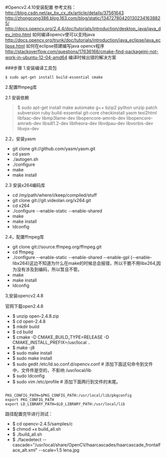 #Opencv2.4.10安装配置
参考文档：http://blog.csdn.net/ax_bx_cx_dx/article/details/37561643
http://zhongcong386.blog.163.com/blog/static/134727804201302341638825/
http://docs.opencv.org/2.4.4/doc/tutorials/introduction/desktop_java/java_dev_intro.html 如何编译opencv使可以支持java
http://docs.opencv.org/trunk/doc/tutorials/introduction/java_eclipse/java_eclipse.html   如何在eclipse搭建编写java opencv程序
http://stackoverflow.com/questions/17636166/cmake-find-packagejni-not-work-in-ubuntu-12-04-amd64 编译时候出错的解决方案

###步骤
1.安装编译工具包

```
$ sudo apt-get install build-essential cmake
```

2.配置ffmpeg库

2.1 安装依赖


> $ sudo apt-get install make automake g++ bzip2 python unzip patch subversion ruby build-essential git-core 
checkinstall yasm texi2html libfaac-dev libmp3lame-dev libopencore-amrnb-dev libopencore-amrwb-dev libsdl1.2-dev
 libtheora-dev libvdpau-dev libvorbis-dev libvpx-dev


 2.2，安装yasm


 - git clone git://github.com/yasm/yasm.git
 - cd yasm
 - ./autogen.sh
 - ./configure
 - make
 - make install
 
2.3 安装x264编码库
 
 - cd /my/path/where/i/keep/compiled/stuff
 - git clone git://git.videolan.org/x264.git
 - cd x264
 - ./configure --enable-static --enable-shared
 - make
 - make install
 - ldconfig

2.4，配置ffmpeg库

 - git clone git://source.ffmpeg.org/ffmpeg.git
 - cd ffmpeg
 - ./configure --enable-static --enable-shared --enable-gpl (--enable-libx264)这边不知道为什么在make的时候总会报错，所以干脆不用libx264,因为没有涉及到编码，所以暂且不管。
 - make
 - make install
 - ldconfig

3,安装opencv2.4.8

官网下载open2.4.8

- $ unzip open-2.4.8.zip
- $ cd open-2.4.8
- $ mkdir build
- $ cd build
- $ cmake -D CMAKE_BUILD_TYPE=RELEASE -D CMAKE_INSTALL_PREFIX=/usr/local ..
- $ make -j8
- $ sudo make install
- $ sudo make install
- $ sudo gedit /etc/ld.so.conf.d/opencv.conf   # 添加下面这句命令到文件中，文件件是空的，不影响 /usr/local/lib
- $ sudo ldconfig
- $ sudo vim /etc/profile  # 添加下面两行到文件的末尾。


```

PKG_CONFIG_PATH=$PKG_CONFIG_PATH:/usr/local/lib/pkgconfig
export PKG_CONFIG_PATH
export LD_LIBRARY_PATH=$LD_LIBRARY_PATH:/usr/local/lib

```

路径配置完毕进行测试：

- $ cd opencv-2.4.5/samples/c
- $ chmod +x build_all.sh
- $ ./build_all.sh
- $ ./facedetect --cascade="/usr/local/share/OpenCV/haarcascades/haarcascade_frontalface_alt.xml" --scale=1.5 lena.jpg
